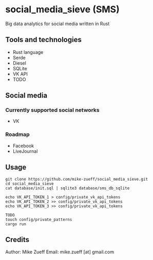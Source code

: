 # social_media_sieve (SMS)
Big data analytics for social media written in Rust

## Tools and technologies
- Rust language
- Serde
- Diesel
- SQLite
- VK API
- TODO

## Social media

### Currently supported social networks
- VK

### Roadmap
- Facebook
- LiveJournal

## Usage
```
git clone https://github.com/mike-zueff/social_media_sieve.git
cd social_media_sieve
cat database/init.sql | sqlite3 database/sms_db_sqlite

echo VK_API_TOKEN_1 > config/private_vk_api_tokens
echo VK_API_TOKEN_2 >> config/private_vk_api_tokens
echo VK_API_TOKEN_3 >> config/private_vk_api_tokens

TODO
touch config/private_patterns
cargo run
```

## Credits
Author: Mike Zueff
Email: mike.zueff [at] gmail.com
